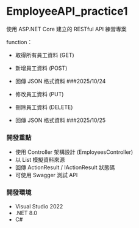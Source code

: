 # EmployeeAPI_practice1

使用 ASP.NET Core 建立的 RESTful API 練習專案 

function：
- 取得所有員工資料 (GET)
- 新增員工資料 (POST)
- 回傳 JSON 格式資料 ###2025/10/24

- 修改員工資料 (PUT)
- 刪除員工資料 (DELETE)
- 回傳 JSON 格式資料 ###2025/10/25

  
### 開發重點
- 使用 Controller 架構設計 (EmployeesController)
- 以 List 模擬資料來源
- 回傳 ActionResult / IActionResult 狀態碼
- 可使用 Swagger 測試 API

### 開發環境
- Visual Studio 2022  
- .NET 8.0  
- C#
